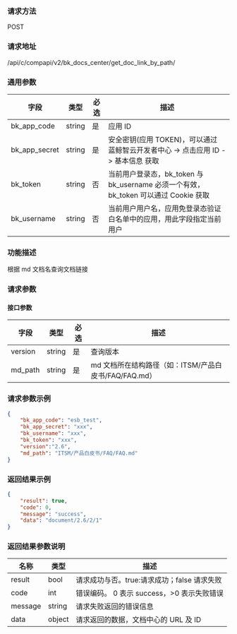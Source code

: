 
### 请求方法

POST


### 请求地址

/api/c/compapi/v2/bk_docs_center/get_doc_link_by_path/


### 通用参数

| 字段 | 类型 | 必选 |  描述 |
|-----------|------------|--------|------------|
| bk_app_code  |  string    | 是 | 应用 ID     |
| bk_app_secret|  string    | 是 | 安全密钥(应用 TOKEN)，可以通过 蓝鲸智云开发者中心 -> 点击应用 ID -> 基本信息 获取 |
| bk_token     |  string    | 否 | 当前用户登录态，bk_token 与 bk_username 必须一个有效，bk_token 可以通过 Cookie 获取 |
| bk_username  |  string    | 否 | 当前用户用户名，应用免登录态验证白名单中的应用，用此字段指定当前用户 |


### 功能描述

根据 md 文档名查询文档链接

### 请求参数



#### 接口参数

| 字段      |  类型      | 必选   |  描述      |
|-----------|------------|--------|------------|
| version         |  string    | 是     | 查询版本 |
| md_path         |  string    | 是     | md 文档所在结构路径（如：ITSM/产品白皮书/FAQ/FAQ.md）|



### 请求参数示例

```json
{
    "bk_app_code": "esb_test",
    "bk_app_secret": "xxx",
    "bk_username": "xxx",
    "bk_token": "xxx",
    "version":"2.6",
    "md_path": "ITSM/产品白皮书/FAQ/FAQ.md"
}
```

### 返回结果示例

```json
{
    "result": true,
    "code": 0,
    "message": "success",
    "data": "document/2.6/2/1"
}
```

### 返回结果参数说明


| 名称    | 类型   | 描述                                    |
| ------- | ------ | ------------------------------------- |
| result  | bool   | 请求成功与否。true:请求成功；false 请求失败 |
| code    | int    | 错误编码。 0 表示 success，>0 表示失败错误    |
| message | string | 请求失败返回的错误信息                    |
| data    | object | 请求返回的数据，文档中心的 URL 及 ID         |